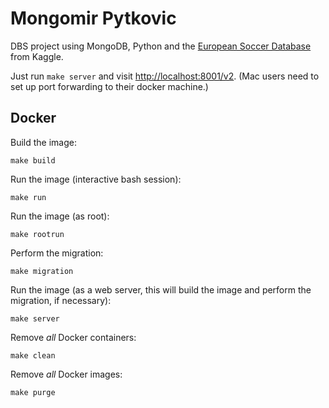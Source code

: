 # Mongomir Pytkovic

DBS project using MongoDB, Python and the [European Soccer Database](https://www.kaggle.com/hugomathien/soccer) from Kaggle.

Just run `make server` and visit [http://localhost:8001/v2](http://localhost:8001/v2). (Mac users need to set up port forwarding to their docker machine.)

## Docker

Build the image:

    make build

Run the image (interactive bash session):

    make run

Run the image (as root):

    make rootrun

Perform the migration:

    make migration

Run the image (as a web server, this will build the image and perform the
migration, if necessary):

    make server

Remove _all_ Docker containers:

    make clean

Remove _all_ Docker images:

    make purge
